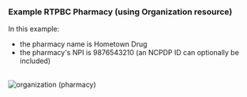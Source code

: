 ### Example RTPBC Pharmacy (using Organization resource)
In this example:
* the pharmacy name is Hometown Drug
* the pharmacy's NPI is 9876543210 (an NCPDP ID can optionally be included)

<br/>

<div><img src="images/rtpbc-organization-03.png" alt="organization (pharmacy)"></div>

<br/>